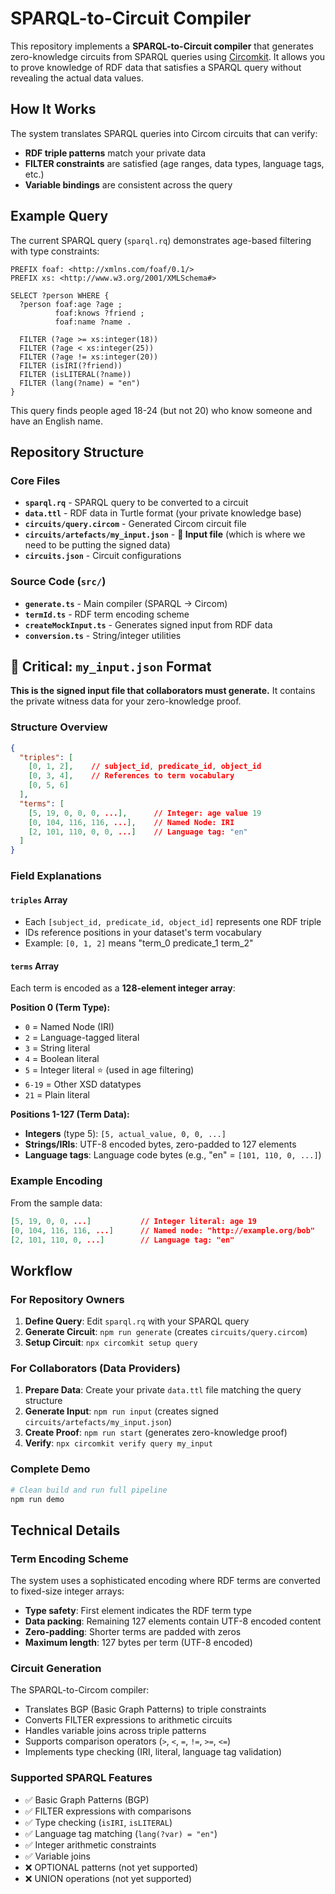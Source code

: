 # SPARQL-to-Circuit Compiler

This repository implements a **SPARQL-to-Circuit compiler** that generates zero-knowledge circuits from SPARQL queries using [Circomkit](https://github.com/erhant/circomkit). It allows you to prove knowledge of RDF data that satisfies a SPARQL query without revealing the actual data values.

## How It Works

The system translates SPARQL queries into Circom circuits that can verify:

- **RDF triple patterns** match your private data
- **FILTER constraints** are satisfied (age ranges, data types, language tags, etc.)
- **Variable bindings** are consistent across the query

## Example Query

The current SPARQL query (`sparql.rq`) demonstrates age-based filtering with type constraints:

```sparql
PREFIX foaf: <http://xmlns.com/foaf/0.1/>
PREFIX xs: <http://www.w3.org/2001/XMLSchema#>

SELECT ?person WHERE {
  ?person foaf:age ?age ;
          foaf:knows ?friend ;
          foaf:name ?name .

  FILTER (?age >= xs:integer(18))
  FILTER (?age < xs:integer(25))
  FILTER (?age != xs:integer(20))
  FILTER (isIRI(?friend))
  FILTER (isLITERAL(?name))
  FILTER (lang(?name) = "en")
}
```

This query finds people aged 18-24 (but not 20) who know someone and have an English name.

## Repository Structure

### Core Files

- **`sparql.rq`** - SPARQL query to be converted to a circuit
- **`data.ttl`** - RDF data in Turtle format (your private knowledge base)
- **`circuits/query.circom`** - Generated Circom circuit file
- **`circuits/artefacts/my_input.json`** - **🔑 Input file** (which is where we need to be putting the signed data)
- **`circuits.json`** - Circuit configurations

### Source Code (`src/`)

- **`generate.ts`** - Main compiler (SPARQL → Circom)
- **`termId.ts`** - RDF term encoding scheme
- **`createMockInput.ts`** - Generates signed input from RDF data
- **`conversion.ts`** - String/integer utilities

## 🔑 Critical: `my_input.json` Format

**This is the signed input file that collaborators must generate.** It contains the private witness data for your zero-knowledge proof.

### Structure Overview

```json
{
  "triples": [
    [0, 1, 2],    // subject_id, predicate_id, object_id
    [0, 3, 4],    // References to term vocabulary
    [0, 5, 6]
  ],
  "terms": [
    [5, 19, 0, 0, 0, ...],      // Integer: age value 19
    [0, 104, 116, 116, ...],    // Named Node: IRI 
    [2, 101, 110, 0, 0, ...]    // Language tag: "en"
  ]
}
```

### Field Explanations

#### `triples` Array

- Each `[subject_id, predicate_id, object_id]` represents one RDF triple
- IDs reference positions in your dataset's term vocabulary
- Example: `[0, 1, 2]` means "term_0 predicate_1 term_2"

#### `terms` Array

Each term is encoded as a **128-element integer array**:

**Position 0 (Term Type):**

- `0` = Named Node (IRI)
- `2` = Language-tagged literal
- `3` = String literal
- `4` = Boolean literal
- `5` = Integer literal ⭐ (used in age filtering)
- `6-19` = Other XSD datatypes
- `21` = Plain literal

**Positions 1-127 (Term Data):**

- **Integers** (type 5): `[5, actual_value, 0, 0, ...]`
- **Strings/IRIs**: UTF-8 encoded bytes, zero-padded to 127 elements
- **Language tags**: Language code bytes (e.g., "en" = `[101, 110, 0, ...]`)

### Example Encoding

From the sample data:

```json
[5, 19, 0, 0, ...]           // Integer literal: age 19
[0, 104, 116, 116, ...]      // Named node: "http://example.org/bob"
[2, 101, 110, 0, ...]        // Language tag: "en"
```

## Workflow

### For Repository Owners

1. **Define Query**: Edit `sparql.rq` with your SPARQL query
2. **Generate Circuit**: `npm run generate` (creates `circuits/query.circom`)
3. **Setup Circuit**: `npx circomkit setup query`

### For Collaborators (Data Providers)

1. **Prepare Data**: Create your private `data.ttl` file matching the query structure
2. **Generate Input**: `npm run input` (creates signed `circuits/artefacts/my_input.json`)
3. **Create Proof**: `npm run start` (generates zero-knowledge proof)
4. **Verify**: `npx circomkit verify query my_input`

### Complete Demo

```bash
# Clean build and run full pipeline
npm run demo
```

## Technical Details

### Term Encoding Scheme

The system uses a sophisticated encoding where RDF terms are converted to fixed-size integer arrays:

- **Type safety**: First element indicates the RDF term type
- **Data packing**: Remaining 127 elements contain UTF-8 encoded content
- **Zero-padding**: Shorter terms are padded with zeros
- **Maximum length**: 127 bytes per term (UTF-8 encoded)

### Circuit Generation

The SPARQL-to-Circom compiler:

- Translates BGP (Basic Graph Patterns) to triple constraints
- Converts FILTER expressions to arithmetic circuits
- Handles variable joins across triple patterns
- Supports comparison operators (`>`, `<`, `=`, `!=`, `>=`, `<=`)
- Implements type checking (IRI, literal, language tag validation)

### Supported SPARQL Features

- ✅ Basic Graph Patterns (BGP)
- ✅ FILTER expressions with comparisons
- ✅ Type checking (`isIRI`, `isLITERAL`)
- ✅ Language tag matching (`lang(?var) = "en"`)
- ✅ Integer arithmetic constraints
- ✅ Variable joins
- ❌ OPTIONAL patterns (not yet supported)
- ❌ UNION operations (not yet supported)
